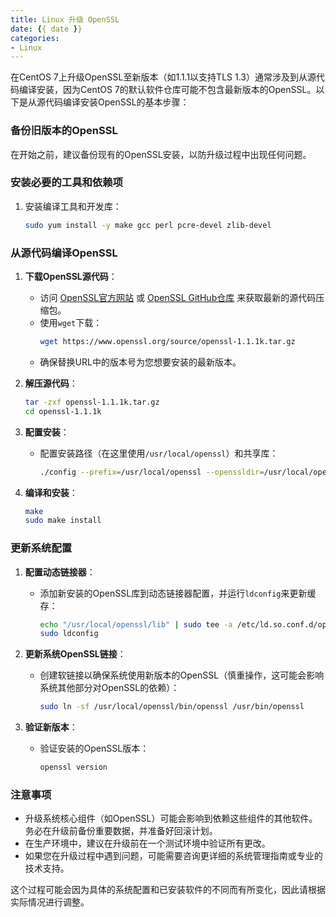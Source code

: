 ```yaml
---
title: Linux 升级 OpenSSL
date: {{ date }}
categories:
- Linux
---
```


在CentOS 7上升级OpenSSL至新版本（如1.1.1以支持TLS 1.3）通常涉及到从源代码编译安装，因为CentOS 7的默认软件仓库可能不包含最新版本的OpenSSL。以下是从源代码编译安装OpenSSL的基本步骤：

### 备份旧版本的OpenSSL

在开始之前，建议备份现有的OpenSSL安装，以防升级过程中出现任何问题。

### 安装必要的工具和依赖项

1. 安装编译工具和开发库：
   ```bash
   sudo yum install -y make gcc perl pcre-devel zlib-devel
   ```

### 从源代码编译OpenSSL

1. **下载OpenSSL源代码**：
   - 访问 [OpenSSL官方网站](https://www.openssl.org/source/) 或 [OpenSSL GitHub仓库](https://github.com/openssl/openssl) 来获取最新的源代码压缩包。
   - 使用`wget`下载：
     ```bash
     wget https://www.openssl.org/source/openssl-1.1.1k.tar.gz
     ```
   - 确保替换URL中的版本号为您想要安装的最新版本。

2. **解压源代码**：
   ```bash
   tar -zxf openssl-1.1.1k.tar.gz
   cd openssl-1.1.1k
   ```

3. **配置安装**：
   - 配置安装路径（在这里使用`/usr/local/openssl`）和共享库：
     ```bash
     ./config --prefix=/usr/local/openssl --openssldir=/usr/local/openssl shared zlib
     ```

4. **编译和安装**：
   ```bash
   make
   sudo make install
   ```

### 更新系统配置

1. **配置动态链接器**：
   - 添加新安装的OpenSSL库到动态链接器配置，并运行`ldconfig`来更新缓存：
     ```bash
     echo "/usr/local/openssl/lib" | sudo tee -a /etc/ld.so.conf.d/openssl-1.1.1k.conf
     sudo ldconfig
     ```

2. **更新系统OpenSSL链接**：
   - 创建软链接以确保系统使用新版本的OpenSSL（慎重操作，这可能会影响系统其他部分对OpenSSL的依赖）：
     ```bash
     sudo ln -sf /usr/local/openssl/bin/openssl /usr/bin/openssl
     ```

3. **验证新版本**：
   - 验证安装的OpenSSL版本：
     ```bash
     openssl version
     ```

### 注意事项

- 升级系统核心组件（如OpenSSL）可能会影响到依赖这些组件的其他软件。务必在升级前备份重要数据，并准备好回滚计划。
- 在生产环境中，建议在升级前在一个测试环境中验证所有更改。
- 如果您在升级过程中遇到问题，可能需要咨询更详细的系统管理指南或专业的技术支持。

这个过程可能会因为具体的系统配置和已安装软件的不同而有所变化，因此请根据实际情况进行调整。